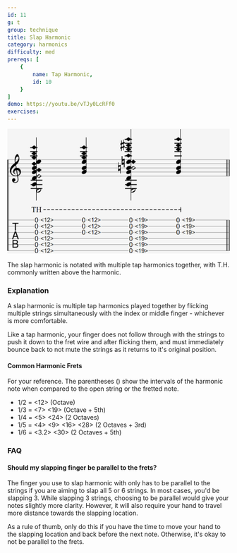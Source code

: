 ```yaml
---
id: 11
g: t
group: technique
title: Slap Harmonic
category: harmonics
difficulty: med
prereqs: [
    {
        name: Tap Harmonic,
        id: 10
    }
]
demo: https://youtu.be/vTJy0LcRFf0
exercises:
---
```


<div class="tabImg">
  <img src="slap-harmonic.jpg" />
</div>

The slap harmonic is notated with multiple tap harmonics together, with T.H. commonly written above the harmonic.

### Explanation

A slap harmonic is multiple tap harmonics played together by flicking multiple strings simultaneously with the index or middle finger - whichever is more comfortable.

Like a tap harmonic, your finger does not follow through with the strings to push it down to the <span class="tt" data-tip="the metal strips on your fretboard">fret wire</span> and after flicking them, and must immediately bounce back to not <span class="tt" data-tip="stop the strings from ringing">mute</span> the strings as it returns to it's original position. 

#### Common Harmonic Frets

For your reference. The parentheses () show the <span class="tt" data-tip="distance in pitch between two notes">intervals</span> of the harmonic note when compared to the open string or the fretted note.

- 1/2 = <12> (Octave)
- 1/3 = <7> <19> (Octave + 5th)
- 1/4 = <5> <24> (2 Octaves)
- 1/5 = <4> <9> <16> <28> (2 Octaves + 3rd)
- 1/6 = <3.2> <30> (2 Octaves + 5th)

### FAQ

#### Should my slapping finger be parallel to the frets?

The finger you use to slap harmonic with only has to be parallel to the strings if you are aiming to slap all 5 or 6 strings. In most cases, you'd be slapping 3. While slapping 3 strings, choosing to be parallel would give your notes slightly more clarity. However, it will also require your hand to travel more distance towards the slapping location. 

As a rule of thumb, only do this if you have the time to move your hand to the slapping location and back before the next note. Otherwise, it's okay to not be parallel to the frets.
